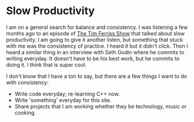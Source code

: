 # Slow Productivity


I am on a general search for balance and consistency.  I was listening a few months ago to an episode of [The Tim Ferriss Show](https://tim.blog/2022/02/02/cal-newport/) that talked about slow productivity.  I am going to give it another listen, but something that stuck with me was the consistency of practice.  I heard it but it didn't click.  Then I heard a similar thing in an interview with Seth Godin where he commits to writing everyday.  It doesn't have to be his best work, but he commits to doing it.  I think that is super cool.  

I don't know that I have a ton to say, but there are a few things I want to do with consistency:
* Write code everyday; re-learning C++ now.
* Write 'something' everyday for this site.  
* Share projects that I am working whether they be technology, music or cooking.

